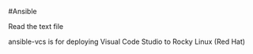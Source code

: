 #Ansible

Read the text file

ansible-vcs is for deploying Visual Code Studio to Rocky Linux (Red Hat)
















